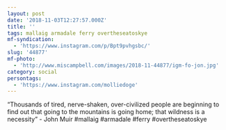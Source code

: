 ```yaml
---
layout: post
date: '2018-11-03T12:27:57.000Z'
title: ''
tags: mallaig armadale ferry overtheseatoskye
mf-syndication:
  - 'https://www.instagram.com/p/Bpt9pvhgsbc/'
slug: '44877'
mf-photo:
  - 'http://www.miscampbell.com/images/2018-11-44877/igm-fo-jon.jpg'
category: social
persontags:
  - 'https://www.instagram.com/molliedoge'
---
```

“Thousands of tired, nerve-shaken, over-civilized people are beginning to find out that going to the mountains is going home; that wildness is a necessity” - John Muir #mallaig #armadale #ferry #overtheseatoskye
